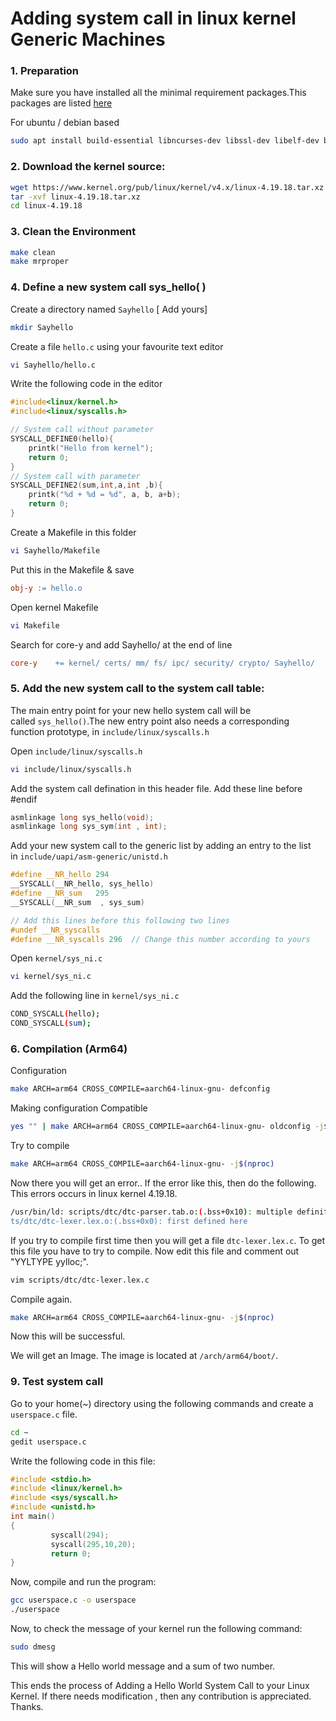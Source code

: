# Adding system call in linux kernel Generic Machines

### 1. Preparation

Make sure you have installed all the minimal requirement packages.This packages are listed [here](https://www.kernel.org/doc/html/latest/process/changes.html)

For ubuntu / debian based

```bash
sudo apt install build-essential libncurses-dev libssl-dev libelf-dev bison flex -y
```

### 2. Download the kernel source:

```bash
wget https://www.kernel.org/pub/linux/kernel/v4.x/linux-4.19.18.tar.xz
tar -xvf linux-4.19.18.tar.xz
cd linux-4.19.18
```

### 3. Clean the Environment

```bash
make clean
make mrproper
```

### 4. Define a new system call sys_hello( )

Create a directory named `Sayhello` [ Add yours]

```bash
mkdir Sayhello
```

Create a file `hello.c` using your favourite text editor

```bash
vi Sayhello/hello.c
```

Write the following code in the editor

```c
#include<linux/kernel.h>
#include<linux/syscalls.h>

// System call without parameter
SYSCALL_DEFINE0(hello){
    printk("Hello from kernel");
    return 0;
}
// System call with parameter
SYSCALL_DEFINE2(sum,int,a,int ,b){
    printk("%d + %d = %d", a, b, a+b);
    return 0;
}
```

Create  a Makefile in this folder

```bash
vi Sayhello/Makefile
```

Put this in the Makefile & save

```makefile
obj-y := hello.o
```

Open kernel Makefile

```bash
vi Makefile
```

Search for core-y and add Sayhello/ at the end of line

```makefile
core-y    += kernel/ certs/ mm/ fs/ ipc/ security/ crypto/ Sayhello/
```

### 5. Add the new system call to the system call table:

The main entry point for your new hello system call will be called `sys_hello()`.The new entry point also needs a corresponding function prototype, in `include/linux/syscalls.h`

Open `include/linux/syscalls.h`

```bash
vi include/linux/syscalls.h
```

Add the system call defination in this header file. Add these line before #endif

```c
asmlinkage long sys_hello(void);
asmlinkage long sys_sym(int , int);
```

Add your new system call to the generic list by adding an entry to the list in `include/uapi/asm-generic/unistd.h`

```c
#define __NR_hello 294
__SYSCALL(__NR_hello, sys_hello)
#define __NR_sum   295
__SYSCALL(__NR_sum  , sys_sum)

// Add this lines before this following two lines
#undef __NR_syscalls
#define __NR_syscalls 296  // Change this number according to yours
```

Open `kernel/sys_ni.c`

```bash
vi kernel/sys_ni.c
```

Add the following line in `kernel/sys_ni.c`

```bash
COND_SYSCALL(hello);
COND_SYSCALL(sum);
```

### 6. Compilation (Arm64)

Configuration

```bash
make ARCH=arm64 CROSS_COMPILE=aarch64-linux-gnu- defconfig
```

Making configuration Compatible

```bash
yes "" | make ARCH=arm64 CROSS_COMPILE=aarch64-linux-gnu- oldconfig -j$(nproc)
```

Try to compile

```bash
make ARCH=arm64 CROSS_COMPILE=aarch64-linux-gnu- -j$(nproc)
```

Now there you will get an error..  If the error like this, then  do the following. This errors occurs in linux kernel 4.19.18. 

```bash
/usr/bin/ld: scripts/dtc/dtc-parser.tab.o:(.bss+0x10): multiple definition of `yylloc'; scrip  
ts/dtc/dtc-lexer.lex.o:(.bss+0x0): first defined here
```

If you try to compile first time then you will get a file `dtc-lexer.lex.c`. To get this file you have to try to compile. Now edit this file and comment out "YYLTYPE yylloc;".

```bash
vim scripts/dtc/dtc-lexer.lex.c
```

Compile again.

```bash
make ARCH=arm64 CROSS_COMPILE=aarch64-linux-gnu- -j$(nproc)
```

Now this will be successful.

We will get an Image. The image is located at `/arch/arm64/boot/`.

### 9. Test system call
Go to your home(~) directory using the following commands and create a `userspace.c` file.
```bash
cd ~
gedit userspace.c
```
Write the following code in this file:
```c
#include <stdio.h>
#include <linux/kernel.h>
#include <sys/syscall.h>
#include <unistd.h>
int main()
{
         syscall(294);
         syscall(295,10,20);
         return 0;
}
```
Now, compile and run the program:
```bash
gcc userspace.c -o userspace
./userspace
```
Now, to check the message of your kernel run the following command:
```bash
sudo dmesg
```
This will show a Hello world message and a sum of two number.

This ends the process of Adding a Hello World System Call to your Linux Kernel.
If there needs modification , then any contribution is appreciated. Thanks.
